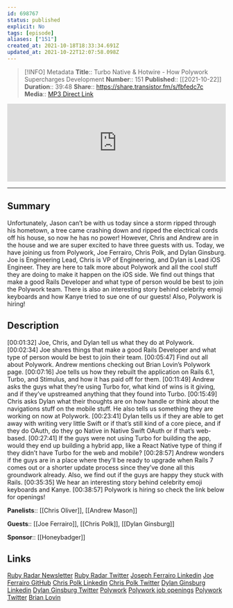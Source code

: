 ```yaml
---
id: 698767
status: published
explicit: No
tags: [episode]
aliases: ["151"]
created_at: 2021-10-18T18:33:34.691Z
updated_at: 2021-10-22T12:07:58.098Z
---
```


> [!INFO] Metadata
> **Title**:: Turbo Native & Hotwire - How Polywork Supercharges Development
> **Number**:: 151
> **Published**:: [[2021-10-22]]
> **Duration**:: 39:48
> **Share**:: <https://share.transistor.fm/s/fbfedc7c>
> **Media**:: [MP3 Direct Link](https://dts.podtrac.com/redirect.mp3/media.transistor.fm/fbfedc7c/69ec633e.mp3)

<iframe width="100%" height="180" frameborder="no" scrolling="no" seamless src="https://share.transistor.fm/e/fbfedc7c/dark"></iframe>

---

## Summary

Unfortunately, Jason can’t be with us today since a storm ripped through his hometown, a tree came crashing down and ripped the electrical cords off his house, so now he has no power! However, Chris and Andrew are in the house and we are super excited to have three guests with us. Today, we have joining us from Polywork, Joe Ferrairo, Chris Polk, and Dylan Ginsburg. Joe is Engineering Lead, Chris is VP of Engineering, and Dylan is Lead iOS Engineer. They are here to talk more about Polywork and all the cool stuff they are doing to make it happen on the iOS side. We find out things that make a good Rails Developer and what type of person would be best to join the Polywork team. There is also an interesting story behind celebrity emoji keyboards and how Kanye tried to sue one of our guests! Also, Polywork is hiring!

## Description

[00:01:32] Joe, Chris, and Dylan tell us what they do at Polywork.
[00:02:34] Joe shares things that make a good Rails Developer and what type of person would be best to join their team.
[00:05:47] Find out all about Polywork. Andrew mentions checking out Brian Lovin’s Polywork page.
[00:07:16] Joe tells us how they rebuilt the application on Rails 6.1, Turbo, and Stimulus, and how it has paid off for them.
[00:11:49] Andrew asks the guys what they’re using Turbo for, what kind of wins is it giving, and if they’ve upstreamed anything that they found into Turbo.
[00:15:49] Chris asks Dylan what their thoughts are on how handle or think about the navigations stuff on the mobile stuff. He also tells us something they are working on now at Polywork.
[00:23:41] Dylan tells us if they are able to get away with writing very little Swift or if that’s still kind of a core piece, and if they do OAuth, do they go Native in Native Swift OAuth or if that’s web-based.
[00:27:41] If the guys were not using Turbo for building the app, would they end up building a hybrid app, like a React Native type of thing if they didn’t have Turbo for the web and mobile?
[00:28:57] Andrew wonders if the guys are in a place where they’ll be ready to upgrade when Rails 7 comes out or a shorter update process since they’ve done all this groundwork already. Also, we find out if the guys are happy they stuck with Rails.
[00:35:35] We hear an interesting story behind celebrity emoji keyboards and Kanye.
[00:38:57] Polywork is hiring so check the link below for openings!

**Panelists**:: [[Chris Oliver]], [[Andrew Mason]]

**Guests**:: [[Joe Ferrairo]], [[Chris Polk]], [[Dylan Ginsburg]]

**Sponsor**:: [[Honeybadger]]

## Links

[Ruby Radar Newsletter](https://rubyradar.dev/)
[Ruby Radar Twitter](https://twitter.com/therubyradar)
[Joseph Ferrairo Linkedin](https://www.linkedin.com/in/joseph-ferrairo-226680107)
[Joe Ferrairo GitHub](https://github.com/josephferrairo)
[Chris Polk Linkedin](https://www.linkedin.com/in/chris-polk-10578738)
[Chris Polk Twitter](https://twitter.com/chpolk?lang=en)
[Dylan Ginsburg Linkedin](https://www.linkedin.com/in/dylanginsburg)
[Dylan Ginsburg Twitter](https://twitter.com/dylanginsburg?lang=en)
[Polywork](https://www.polywork.com/invite/remoteruby)
[Polywork job openings](https://jobs.gorails.com/jobs/senior-rails-engineer-ff9f5b0681)
[Polywork Twitter](https://twitter.com/polywork)
[Brian Lovin](https://changelog.brianlovin.com/)
